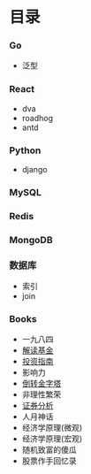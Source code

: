 # 目录
### Go

  - 泛型

### React

  - dva
  - roadhog
  - antd

### Python

  - django

### MySQL
### Redis
### MongoDB
### 数据库

  - 索引
  - join

### Books

  - 一九八四
  - [解读基金](解读基金.html)
  - [投资指南](投资指南.html)
  - 影响力
  - [倒转金字塔](倒转金字塔.html)
  - 非理性繁荣
  - [证券分析](证券分析.html)
  - 人月神话
  - 经济学原理(微观)
  - 经济学原理(宏观)
  - 随机致富的傻瓜
  - 股票作手回忆录
